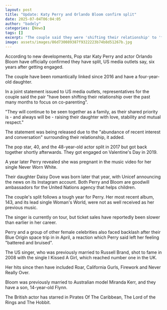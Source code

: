 ```yaml
---
layout: post
title: "Update: Katy Perry and Orlando Bloom confirm split"
date: 2025-07-04T06:04:05
author: "badely"
categories: [News]
tags: []
excerpt: "The couple said they were 'shifting their relationship' to 'focus on co-parenting”."
image: assets/images/86d730089387f9322223b74b8d51267b.jpg
---
```


According to new developments, Pop star Katy Perry and actor Orlando Bloom have officially confirmed they have split, US media outlets say, six years after getting engaged.

The couple have been romantically linked since 2016 and have a four-year-old daughter.

In a joint statement issued to US media outlets, representatives for the couple said the pair "have been shifting their relationship over the past many months to focus on co-parenting".

"They will continue to be seen together as a family, as their shared priority is - and always will be - raising their daughter with love, stability and mutual respect."

The statement was being released due to the "abundance of recent interest and conversation" surrounding their relationship, it added. 

The pop star, 40, and the 48-year-old actor split in 2017 but got back together shortly afterwards. They got engaged on Valentine's Day in 2019. 

A year later Perry revealed she was pregnant in the music video for her single Never Worn White. 

Their daughter Daisy Dove was born later that year, with Unicef announcing the news on its Instagram account. Both Perry and Bloom are goodwill ambassadors for the United Nations agency that helps children.

The couple's split follows a tough year for Perry. Her most recent album, 143, and its lead single Woman's World, were not as well received as her previous music.

The singer is currently on tour, but ticket sales have reportedly been slower than earlier in her career. 

Perry and a group of other female celebrities also faced backlash after their Blue Origin space trip in in April, a reaction which Perry said left her feeling "battered and bruised".

The US singer, who was previously married to Russell Brand, shot to fame in 2008 with the single I Kissed A Girl, which reached number one in the UK.

Her hits since then have included Roar, California Gurls, Firework and Never Really Over.

Bloom was previously married to Australian model Miranda Kerr, and they have a son, 14-year-old Flynn.

The British actor has starred in Pirates Of The Caribbean, The Lord of the Rings and The Hobbit.

